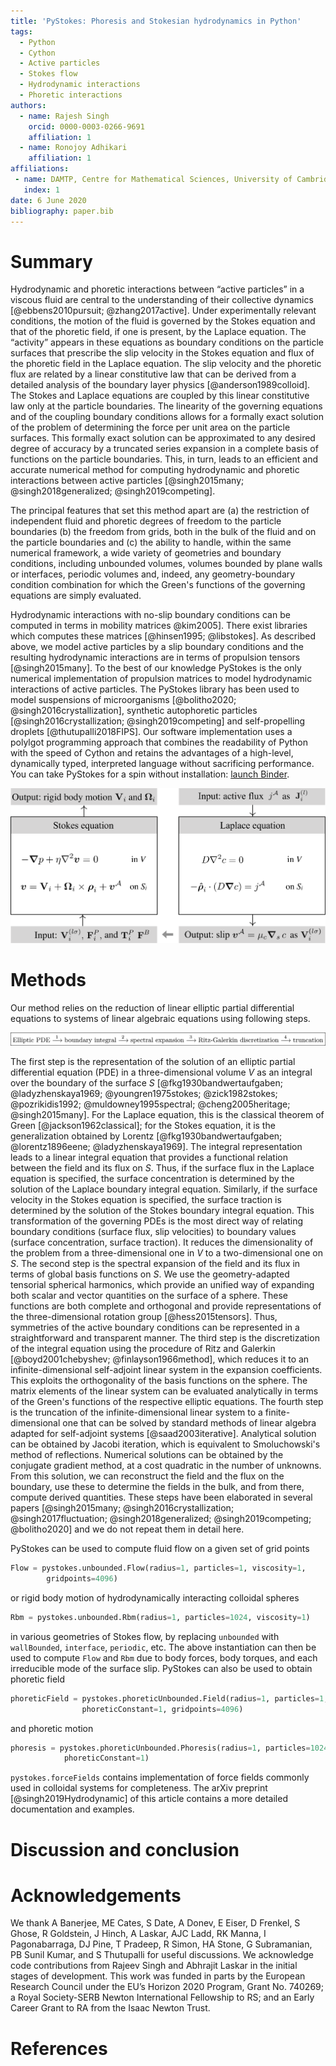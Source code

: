 ```yaml
---
title: 'PyStokes: Phoresis and Stokesian hydrodynamics in Python'
tags:
  - Python
  - Cython
  - Active particles
  - Stokes flow
  - Hydrodynamic interactions
  - Phoretic interactions
authors:
  - name: Rajesh Singh
    orcid: 0000-0003-0266-9691
    affiliation: 1
  - name: Ronojoy Adhikari
    affiliation: 1
affiliations:
 - name: DAMTP, Centre for Mathematical Sciences, University of Cambridge, Wilberforce Road, Cambridge CB3 0WA, UK
   index: 1
date: 6 June 2020
bibliography: paper.bib
---
```


# Summary

Hydrodynamic and phoretic interactions between “active particles” in a viscous fluid are central to the understanding of their collective dynamics [@ebbens2010pursuit; @zhang2017active]. 
Under experimentally relevant conditions, the motion of the fluid is governed by the Stokes equation and that of the phoretic field, if one is present, by the Laplace equation. 
The “activity” appears in these equations as boundary conditions on the particle surfaces that prescribe the slip velocity in the Stokes equation and flux of the phoretic field in the Laplace equation. 
The slip velocity and the phoretic flux are related by a linear constitutive law that can be derived from a detailed analysis of the boundary layer physics [@anderson1989colloid]. 
The Stokes and Laplace equations are coupled by this linear constitutive law only at the particle boundaries. 
The linearity of the governing equations and of the coupling boundary conditions allows for a formally exact solution of the problem of determining 
the force per unit area on the particle surfaces. This formally exact solution can be approximated to any desired degree of accuracy by a 
truncated series expansion in a complete basis of functions on the particle boundaries. This, in turn, leads to an efficient and accurate numerical 
method for computing hydrodynamic and phoretic interactions between active particles [@singh2015many; @singh2018generalized; @singh2019competing].

The principal features that set this method apart are (a) the restriction of independent fluid and phoretic degrees of freedom to the particle boundaries 
(b) the freedom from grids, both in the bulk of the fluid and on the particle boundaries and 
(c) the ability to handle, within the same numerical framework, a wide variety of geometries and boundary conditions, 
including unbounded volumes, volumes bounded by plane walls or interfaces, periodic volumes and, indeed, 
any geometry-boundary condition combination for which the Green's functions of the governing equations are simply evaluated.

Hydrodynamic interactions with no-slip boundary conditions can be computed in terms in mobility matrices @kim2005]. There exist libraries which computes these matrices [@hinsen1995; @libstokes]. As described above, we model active particles by a slip boundary conditions and the resulting hydrodynamic interactions are in terms of propulsion tensors [@singh2015many]. To the best of our knowledge PyStokes is the only numerical implementation of propulsion matrices to model hydrodynamic interactions of active particles. The PyStokes library has been used to model suspensions of microorganisms [@bolitho2020; @singh2016crystallization], 
synthetic autophoretic particles [@singh2016crystallization; @singh2019competing] and 
self-propelling droplets [@thutupalli2018FIPS].
Our software implementation uses a polylgot programming approach that combines the readability of Python with the speed of Cython and retains the advantages of a high-level, 
dynamically typed, interpreted language without sacrificing performance. You can take PyStokes for a spin without 
installation: [launch Binder](https://mybinder.org/v2/gh/rajeshrinet/pystokes/master?filepath=examples). 

![Library structure: input and output of the library and equations that determine the hydrodynamic and phoretic interactions between active particles in a three-dimensional domain $V$, how these “blocks” are coupled at the particle boundaries $S_{i}$. Particle indices are $i=1,\ldots,N$ and harmonic indices are $l=1,2,\ldots$ and $\sigma=s,a,t$. {fig:figS}](FigSchema.png)


# Methods

Our method relies on the reduction of linear elliptic partial differential equations to systems of linear algebraic equations using following steps.  

![Key mathematical steps underpinning the PyStokes codebase.\label{fig:example}](figure.png)

The first step is the representation of the solution of an elliptic partial differential equation (PDE) in a three-dimensional volume $V$ as an integral over the 
boundary of the surface $S$ [@fkg1930bandwertaufgaben; @ladyzhenskaya1969; @youngren1975stokes; @zick1982stokes; @pozrikidis1992; @muldowney1995spectral; @cheng2005heritage; @singh2015many]. 
For the Laplace equation, this is the classical theorem of Green [@jackson1962classical]; for the Stokes equation, it is the generalization obtained by 
Lorentz [@fkg1930bandwertaufgaben; @lorentz1896eene; @ladyzhenskaya1969]. The integral representation leads to a linear integral equation that provides a 
functional relation between the field and its flux on $S$. Thus, if the surface flux in the Laplace equation is specified, the surface concentration is determined 
by the solution of the Laplace boundary integral equation. Similarly, if the surface velocity in the Stokes equation is specified, the surface traction is determined 
by the solution of the Stokes boundary integral equation. This transformation of the governing PDEs is the most direct way of relating boundary conditions (surface flux, slip velocities) 
to boundary values (surface concentration, surface traction). It reduces the dimensionality of the problem from a three-dimensional one in $V$ to a two-dimensional one on $S$. 
The second step is the spectral expansion of the field and its flux in terms of global basis functions on $S$. We use the geometry-adapted tensorial spherical harmonics, 
which provide an unified way of expanding both scalar and vector quantities on the surface of a sphere. These functions are both complete and orthogonal and provide representations of 
the three-dimensional rotation group [@hess2015tensors]. Thus, symmetries of the active boundary conditions can be represented in a straightforward and transparent manner. 
The third step is the discretization of the integral equation using the procedure of Ritz and Galerkin [@boyd2001chebyshev; @finlayson1966method], which reduces it to an 
infinite-dimensional self-adjoint linear system in the expansion coefficients. This exploits the orthogonality of the basis functions on the sphere. The matrix elements of 
the linear system can be evaluated analytically in terms of the Green's functions of the respective elliptic equations. The fourth step is the truncation of the 
infinite-dimensional linear system to a finite-dimensional one that can be solved by standard methods of linear algebra adapted for self-adjoint systems [@saad2003iterative]. 
Analytical solution can be obtained by Jacobi iteration, which is equivalent to Smoluchowski's method of reflections. Numerical solutions can be obtained by the conjugate 
gradient method, at a cost quadratic in the number of unknowns. From this solution, we can reconstruct the field and the flux on the boundary, use these to determine the 
fields in the bulk, and from there, compute derived quantities. These steps have been elaborated in several 
papers [@singh2015many; @singh2016crystallization; @singh2017fluctuation; @singh2018generalized; @singh2019competing; @bolitho2020] and we do not repeat them in detail here. 




PyStokes can be used to compute fluid flow on a given set of grid points 
```python
Flow = pystokes.unbounded.Flow(radius=1, particles=1, viscosity=1, 
        gridpoints=4096) 
```
or rigid body motion of hydrodynamically interacting colloidal spheres
```python
Rbm = pystokes.unbounded.Rbm(radius=1, particles=1024, viscosity=1) 
```
in various geometries of Stokes flow, by replacing `unbounded` with `wallBounded`, `interface`, `periodic`, etc. The above instantiation can then be used to compute `Flow` and `Rbm` due to body forces, body torques, and each irreducible mode of the surface slip.  PyStokes can also be used to obtain phoretic field 
```python
phoreticField = pystokes.phoreticUnbounded.Field(radius=1, particles=1, 
                phoreticConstant=1, gridpoints=4096)
```
and phoretic motion
```python
phoresis = pystokes.phoreticUnbounded.Phoresis(radius=1, particles=1024, 
            phoreticConstant=1)
```
`pystokes.forceFields` contains implementation of force fields commonly used in colloidal systems for completeness. The arXiv preprint [@singh2019Hydrodynamic] of this article contains a more detailed documentation and examples.


# Discussion and conclusion

# Acknowledgements

We thank A Banerjee, ME Cates, S Date, A Donev, E Eiser, D Frenkel, S Ghose, R
Goldstein, J Hinch, A Laskar, AJC Ladd, RK Manna, I Pagonabarraga, DJ Pine, T
Pradeep, R Simon, HA Stone, G Subramanian, PB Sunil Kumar, and S Thutupalli 
for useful discussions. 
We acknowledge code contributions from Rajeev Singh and Abhrajit Laskar in the initial stages of development. 
This work was funded in parts by the European Research Council under the EU’s Horizon 2020 Program, Grant No. 740269; 
a Royal Society-SERB Newton International Fellowship to RS; and an Early Career Grant to RA from the Isaac Newton Trust.

# References
